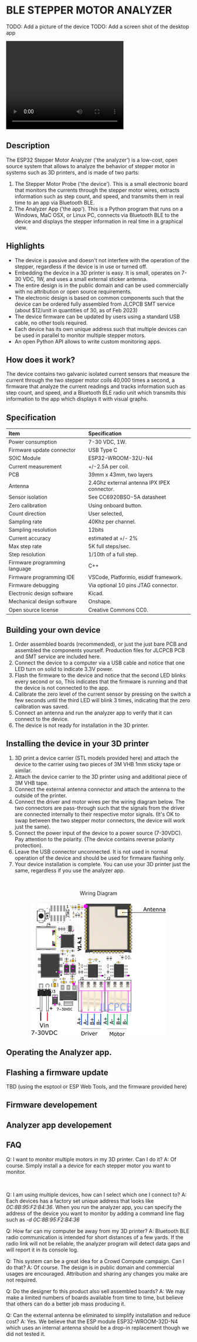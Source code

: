 # BLE STEPPER MOTOR ANALYZER

TODO: Add a picture of the device
TODO: Add a screen shot of the desktop app


<video width="320" height="240" controls>
  <source src="./www/app_video.mp4" type="video/mp4">
</video>

## Description

The ESP32 Stepper Motor Analyzer ('the analyzer') is a low-cost, open source system that allows to analyze the behavior of stepper motor in systems such as 3D printers, and is made of two parts:

1. The Stepper Motor Probe ('the device'). This is a small electronic board that monitors the currents through the stepper motor wires, extracts information such as step count, and speed, and transmits them in real time to an app via Bluetooth BLE.
2. The Analyzer App ('the app'). This is a Python program that runs on a Windows, MaC OSX, or Linux PC, connects via Bluetooth BLE to the device and displays the stepper information in real time in a graphical view.

## Highlights
* The device is passive and doesn't not interfere with the operation of the stepper, regardless if the device is in use or turned off.
* Embedding the device in a 3D printer is easy. It is small, operates on 7-30 VDC, 1W, and uses a small external sticker antenna.
* The entire design is in the public domain and can be used commercially with no attribution or open source requirements.
* The electronic design is based on common components such that the device can be ordered fully assembled from JLCPCB SMT service (about $12/unit in quantities of 30, as of Feb 2023)
* The device firmware can be updated by users using a standard USB cable, no other tools required.
* Each device has its own unique address such that multiple devices can be used in parallel to monitor multiple stepper motors.
* An open Python API allows to write custom monitoring apps.

## How does it work?
The device contains two galvanic isolated current sensors that measure the current through the two stepper motor coils 40,000 times a second, a firmware that analyze the current readings and tracks information such as step count, and speed, and a Bluetooth BLE radio unit which transmits this information to the app which displays it with visual graphs.  



## Specification

Item | Specification
:------------ | :-------------
Power consumption | 7-30 VDC, 1W.
Firmware update connector | USB Type C
SOIC Module | ESP32-WROOM-32U-N4 
Current measurement | +/-2.5A per coil.
PCB | 39mm x 43mm, two layers
Antenna  | 2.4Ghz external antenna IPX IPEX connector.
Sensor isolation | See CC6920BSO-5A datasheet
Zero calibration | Using onboard button.
Count direction | User selected, 
Sampling rate | 40Khz per channel.
Sampling resolution | 12bits
Current accuracy | estimated at +/- 2%
Max step rate | 5K full steps/sec.
Step resolution | 1/10th of a full step.
Firmware programming language | C++
Firmware programming IDE | VSCode, Platformio, esdidf framework.
Firmware debugging | Via optional 10 pins JTAG connector.
Electronic design software | Kicad.
Mechanical design software | Onshape.
Open source license | Creative Commons CC0.

## Building your own device

1. Order assembled boards (recommended), or just the just bare PCB and assembled the components yourself. Production files for JLCPCB PCB and SMT service are included here.
2. Connect the device to a computer via a USB cable and notice that one LED turn on solid to indicate 3.3V power.
3. Flash the firmware to the device and notice that the second LED blinks every second or so, This indicates that the firmware is running and that the device is not connected to the app.
3. Calibrate the zero level of the current sensor by pressing on the switch a few seconds until the third LED will blink 3 times, indicating that the zero calibration was saved.
4. Connect an antenna and run the analyzer app to verify that it can connect to the device.
5. The device is not ready for installation in the 3D printer.

## Installing the device in your 3D printer

1. 3D print a device carrier (STL models provided here) and attach the device to the carrier using two pieces of 3M VHB 1mm sticky tape or similar.
2. Attach the device carrier to the 3D printer using and additional piece of 3M VHB tape.
3. Connect the external antenna connector and attach the antenna to the outside of the printer.
4. Connect the driver and motor wires per the wiring diagram below. The two connectors are pass-through such that the signals from the driver are connected internally to their respective motor signals. (It's OK to swap between the two stepper motor connectors, the device will work just the same).
5. Connect the power input of the device to a power source (7-30VDC). Pay attention to the polarity.  (The device contains reverse polarity protection). 
6. Leave the USB connector unconnected. It is not used in normal operation of the device and should be used for firmware flashing only.
7. Your device installation is complete. You can use your 3D printer just the same, regardless if you use the analyzer app.

&nbsp;

<p align="center">
  Wiring Diagram<br><br>
  <img src="./www/wiring_diagram.png" />
</p>

## Operating the Analyzer app.

## Flashing a firmware update

TBD (using the esptool or ESP Web Tools, and the firmware provided here)

## Firmware developement

## Analyzer app developement

## FAQ

Q: I want to monitor multiple motors in my 3D printer. Can I do it?
A: Of course. Simply install a a device for each stepper motor you want to monitor.

&nbsp;

Q: I am using multiple devices, how can I select which one I connect to?
A: Each devices has a factory set unique address that looks like <i>0C:8B:95:F2:B4:36</i>. When you run the analyzer
app, you can specify the address of the device you want to monitor by adding a command line flag such as <i>-d 0C:8B:95:F2:B4:36</i>

Q: How far can my computer be away from my 3D printer?
A: Bluetooth BLE radio communication is intended for short distances of a few yards. If the radio link will not be reliable, the analyzer program will detect data gaps and will report it in its console log.

Q: This system can be a great idea for a Crowd Compute campaign. Can I do that?
A: Of course. The design is in public domain and commercial usages are encouraged. Attribution and sharing any changes you make are not required. 

Q: Do the designer fo this product also sell assembled boards?
A: We may make a limited numbers of boards available from time to time, but believe that others can do a better job mass producing it.

Q: Can the external antenna be eliminated to simplify installation and reduce cost?
A: Yes. We believe that the ESP module ESP32-WROOM-32D-N4 which uses an internal antenna should be a drop-in replacement though we did not tested it.














